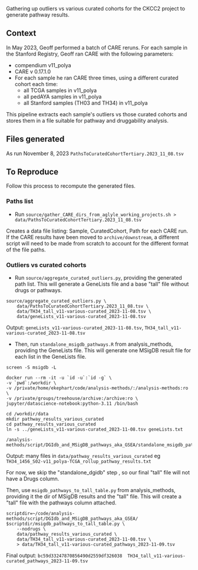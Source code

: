 
Gathering up outliers vs various curated cohorts for the CKCC2 project to generate pathway results.


## Context
In May 2023, Geoff performed a batch of CARE reruns. For each sample in the Stanford Registry,
Geoff ran CARE with the following parameters:
- compendium v11\_polya
- CARE v 0.17.1.0
- For each sample he ran CARE three times, using a different curated cohort each time:
    - all TCGA samples in v11\_polya
    - all pedAYA samples in v11\_polya
    - all Stanford samples (TH03 and TH34) in v11\_polya

This pipeline extracts each sample's outliers vs those curated cohorts and stores them in a file suitable for
pathway and druggability analysis.

## Files generated
As run November 8, 2023
`PathsToCuratedCohortTertiary.2023_11_08.tsv`


## To Reproduce
Follow this process to recompute the generated files.

### Paths list

- Run `source/gather_CARE_dirs_from_aglyle_working_projects.sh > data/PathsToCuratedCohortTertiary.2023_11_08.tsv`

Creates a data file listing: Sample, CuratedCohort, Path
for each CARE run.
If the CARE results have been moved to `archive/downstream`, a different script will need
to be made from scratch to account for the different format of the file paths.

### Outliers vs curated cohorts
- Run `source/aggregate_curated_outliers.py`, providing the generated path list.
This will generate a GeneLists file and a base "tall" file without drugs or pathways.
```
source/aggregate_curated_outliers.py \
    data/PathsToCuratedCohortTertiary.2023_11_08.tsv \
    data/TH34_tall_v11-various-curated_2023-11-08.tsv \
    data/geneLists_v11-various-curated_2023-11-08.tsv
```

Output: `geneLists_v11-various-curated_2023-11-08.tsv`, `TH34_tall_v11-various-curated_2023-11-08.tsv`

- Then, run `standalone_msigdb_pathways.R` from analysis\_methods, providing the GeneLists file.
This will generate one MSigDB result file for each list in the GeneLists file.

```
screen -S msigdb -L

docker run --rm -it -u `id -u`:`id -g` \
-v `pwd`:/workdir \
-v /private/home/ekephart/code/analysis-methods/:/analysis-methods:ro \
-v /private/groups/treehouse/archive:/archive:ro \
jupyter/datascience-notebook:python-3.11 /bin/bash

cd /workdir/data
mkdir pathway_results_various_curated
cd pathway_results_various_curated
ln -s ../geneLists_v11-various-curated_2023-11-08.tsv geneLists.txt

/analysis-methods/script/DGIdb_and_MSigDB_pathways_aka_GSEA/standalone_msigdb_pathways.R
```
Output: many files in `data/pathway_results_various_curated` eg `TH34_1456_S02-v11_polya-TCGA_rollup_pathway_results.txt`

For now, we skip the "standalone\_dgidb" step , so our final "tall" file will not have a Drugs column.

Then, use `msigdb_pathways_to_tall_table.py` from analysis\_methods, providing it the dir of MSigDB results and the "tall" file.
This will create a "tall" file with the pathways column attached.

```
scriptdir=~/code/analysis-methods/script/DGIdb_and_MSigDB_pathways_aka_GSEA/
$scriptdir/msigdb_pathways_to_tall_table.py \
	--nodrugs \
	data/pathway_results_various_curated \
	data/TH34_tall_v11-various-curated_2023-11-08.tsv \
	> data/TH34_tall_v11-various-curated_pathways_2023-11-09.tsv
```
Final output:
`bc59d33247870856490d2559df326038  TH34_tall_v11-various-curated_pathways_2023-11-09.tsv`

